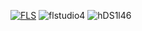 [![FLS](https://i.imgur.com/TepnXsC.png)](https://cutt.ly/9wmJgE1x)
![flstudio4](https://github.com/veliabeshara87/reimagined-fortnight/assets/147737294/430ac4d8-318c-4a53-a8fb-db265bda1c03)
![hDS1l46](https://github.com/veliabeshara87/reimagined-fortnight/assets/147737294/206033e4-038e-4eba-b7ab-5a2e6b135427)


